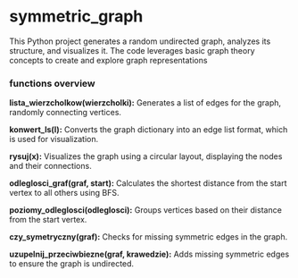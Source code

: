 # symmetric_graph
This Python project generates a random undirected graph, analyzes its structure, and visualizes it. 
The code leverages basic graph theory concepts to create and explore graph representations

### functions overview
**lista_wierzcholkow(wierzcholki):** Generates a list of edges for the graph, randomly connecting vertices.

**konwert_ls(l):** Converts the graph dictionary into an edge list format, which is used for visualization.

**rysuj(x):** Visualizes the graph using a circular layout, displaying the nodes and their connections.

**odleglosci_graf(graf, start):** Calculates the shortest distance from the start vertex to all others using BFS.

**poziomy_odleglosci(odleglosci):** Groups vertices based on their distance from the start vertex.

**czy_symetryczny(graf):** Checks for missing symmetric edges in the graph.

**uzupelnij_przeciwbiezne(graf, krawedzie):** Adds missing symmetric edges to ensure the graph is undirected.

